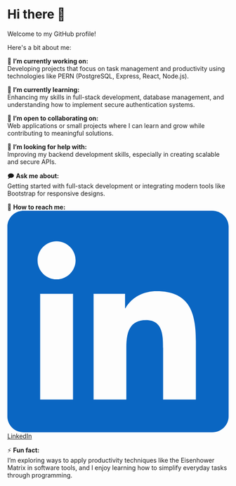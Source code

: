 # Hi there 👋  
Welcome to my GitHub profile!

Here's a bit about me:

🔧 **I’m currently working on:**  
Developing projects that focus on task management and productivity using technologies like PERN (PostgreSQL, Express, React, Node.js).

🌱 **I’m currently learning:**  
Enhancing my skills in full-stack development, database management, and understanding how to implement secure authentication systems.

💯 **I’m open to collaborating on:**  
Web applications or small projects where I can learn and grow while contributing to meaningful solutions.

🤔 **I’m looking for help with:**  
Improving my backend development skills, especially in creating scalable and secure APIs.

🗩️ **Ask me about:**  
Getting started with full-stack development or integrating modern tools like Bootstrap for responsive designs.

📨 **How to reach me:**  
<svg fill="#0A66C2" role="img" viewBox="0 0 24 24" xmlns="http://www.w3.org/2000/svg"><title>LinkedIn</title><path d="M20.447 20.452h-3.554v-5.569c0-1.328-.027-3.037-1.852-3.037-1.853 0-2.136 1.445-2.136 2.939v5.667H9.351V9h3.414v1.561h.046c.477-.9 1.637-1.85 3.37-1.85 3.601 0 4.267 2.37 4.267 5.455v6.286zM5.337 7.433c-1.144 0-2.063-.926-2.063-2.065 0-1.138.92-2.063 2.063-2.063 1.14 0 2.064.925 2.064 2.063 0 1.139-.925 2.065-2.064 2.065zm1.782 13.019H3.555V9h3.564v11.452zM22.225 0H1.771C.792 0 0 .774 0 1.729v20.542C0 23.227.792 24 1.771 24h20.451C23.2 24 24 23.227 24 22.271V1.729C24 .774 23.2 0 22.222 0h.003z"/></svg>[LinkedIn](https://linkedin.com/in/marcinplath)

⚡ **Fun fact:**  
I’m exploring ways to apply productivity techniques like the Eisenhower Matrix in software tools, and I enjoy learning how to simplify everyday tasks through programming.
